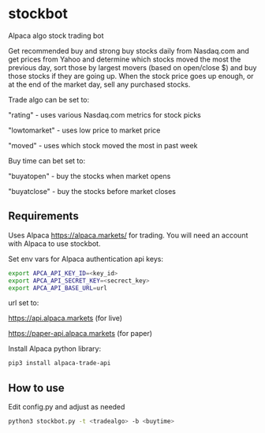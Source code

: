 # stockbot
Alpaca algo stock trading bot

Get recommended buy and strong buy stocks daily from Nasdaq.com and get prices from Yahoo and determine which stocks moved the most the previous day, sort those by largest movers (based on open/close $) and buy those stocks if they are going up. When the stock price goes up enough, or at the end of the market day, sell any purchased stocks.

Trade algo can be set to:

"rating" - uses various Nasdaq.com metrics for stock picks

"lowtomarket" - uses low price to market price 

"moved" - uses which stock moved the most in past week

Buy time can bet set to:

"buyatopen" - buy the stocks when market opens

"buyatclose" - buy the stocks before market closes


## Requirements

Uses Alpaca https://alpaca.markets/ for trading. You will need an account with Alpaca to use stockbot.

Set env vars for Alpaca authentication api keys:

```sh
export APCA_API_KEY_ID=<key_id>
export APCA_API_SECRET_KEY=<secrect_key>
export APCA_API_BASE_URL=url
```

url set to:

https://api.alpaca.markets (for live)

https://paper-api.alpaca.markets (for paper)


Install Alpaca python library:

```sh
pip3 install alpaca-trade-api
```

## How to use

Edit config.py and adjust as needed

```sh
python3 stockbot.py -t <tradealgo> -b <buytime>
```
